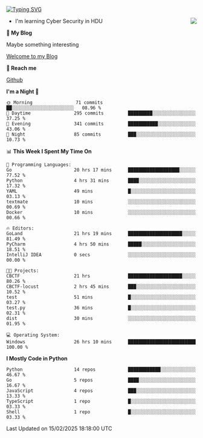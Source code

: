 [![Typing SVG](https://readme-typing-svg.herokuapp.com?font=Fira+Code&pause=1000&random=false&width=450&height=60&lines=Hello+%F0%9F%91%8B%F0%9F%8F%BB;I'm+JBNRZ)](https://git.io/typing-svg)

<a href="#">
  <img align="right" src="https://github-readme-stats.vercel.app/api?username=JBNRZ&show_icons=true&bg_color=15,f2f7fd,E0EAFC" />
</a>

- I'm learning Cyber Security in HDU

 **🌱 My Blog**

Maybe something interesting

[Welcome to my Blog](https://jbnrz.com.cn/)

 **💬 Reach me** 

[Github](https://github.com/JBNRZ)


<!--START_SECTION:waka-->
**I'm a Night 🦉** 

```text
🌞 Morning                71 commits          ██░░░░░░░░░░░░░░░░░░░░░░░   08.96 % 
🌆 Daytime                295 commits         █████████░░░░░░░░░░░░░░░░   37.25 % 
🌃 Evening                341 commits         ███████████░░░░░░░░░░░░░░   43.06 % 
🌙 Night                  85 commits          ███░░░░░░░░░░░░░░░░░░░░░░   10.73 % 
```


📊 **This Week I Spent My Time On** 

```text
💬 Programming Languages: 
Go                       20 hrs 17 mins      ███████████████████░░░░░░   77.52 % 
Python                   4 hrs 31 mins       ████░░░░░░░░░░░░░░░░░░░░░   17.32 % 
YAML                     49 mins             █░░░░░░░░░░░░░░░░░░░░░░░░   03.13 % 
textmate                 10 mins             ░░░░░░░░░░░░░░░░░░░░░░░░░   00.69 % 
Docker                   10 mins             ░░░░░░░░░░░░░░░░░░░░░░░░░   00.66 % 

🔥 Editors: 
GoLand                   21 hrs 19 mins      ████████████████████░░░░░   81.49 % 
PyCharm                  4 hrs 50 mins       █████░░░░░░░░░░░░░░░░░░░░   18.51 % 
IntelliJ IDEA            0 secs              ░░░░░░░░░░░░░░░░░░░░░░░░░   00.00 % 

🐱‍💻 Projects: 
CBCTF                    21 hrs              ████████████████████░░░░░   80.26 % 
CBCTF-locust             2 hrs 45 mins       ███░░░░░░░░░░░░░░░░░░░░░░   10.52 % 
test                     51 mins             █░░░░░░░░░░░░░░░░░░░░░░░░   03.27 % 
test.py                  36 mins             █░░░░░░░░░░░░░░░░░░░░░░░░   02.31 % 
dist                     30 mins             ░░░░░░░░░░░░░░░░░░░░░░░░░   01.95 % 

💻 Operating System: 
Windows                  26 hrs 10 mins      █████████████████████████   100.00 % 
```

**I Mostly Code in Python** 

```text
Python                   14 repos            ████████████░░░░░░░░░░░░░   46.67 % 
Go                       5 repos             ████░░░░░░░░░░░░░░░░░░░░░   16.67 % 
JavaScript               4 repos             ███░░░░░░░░░░░░░░░░░░░░░░   13.33 % 
TypeScript               1 repo              █░░░░░░░░░░░░░░░░░░░░░░░░   03.33 % 
Shell                    1 repo              █░░░░░░░░░░░░░░░░░░░░░░░░   03.33 % 
```




 Last Updated on 15/02/2025 18:18:00 UTC
<!--END_SECTION:waka-->
